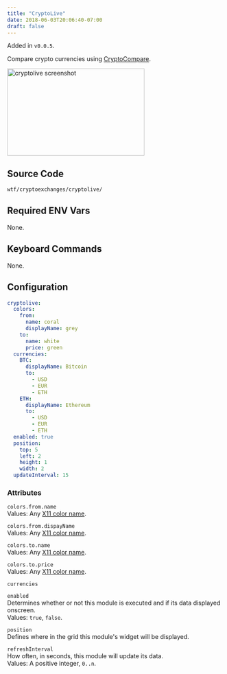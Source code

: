 ```yaml
---
title: "CryptoLive"
date: 2018-06-03T20:06:40-07:00
draft: false
---
```


Added in `v0.0.5`.

Compare crypto currencies using [CryptoCompare](https://cryptocompare.com).

<img src="/imgs/modules/cryptolive.png" width="320" height="203" alt="cryptolive screenshot" />

## Source Code

```bash
wtf/cryptoexchanges/cryptolive/
```

## Required ENV Vars

None.

## Keyboard Commands

None.

## Configuration

```yaml
cryptolive:
  colors:
    from:
      name: coral
      displayName: grey
    to:
      name: white
      price: green
  currencies:
    BTC:
      displayName: Bitcoin
      to:
        - USD
        - EUR
        - ETH
    ETH:
      displayName: Ethereum
      to:
        - USD
        - EUR
        - ETH
  enabled: true
  position:
    top: 5
    left: 2
    height: 1
    width: 2
  updateInterval: 15
```

### Attributes

`colors.from.name` <br />
Values: Any <a href="https://en.wikipedia.org/wiki/X11_color_names">X11
color name</a>.

`colors.from.dispayName` <br />
Values: Any <a href="https://en.wikipedia.org/wiki/X11_color_names">X11
color name</a>.

`colors.to.name` <br />
Values: Any <a href="https://en.wikipedia.org/wiki/X11_color_names">X11
color name</a>.

`colors.to.price` <br />
Values: Any <a href="https://en.wikipedia.org/wiki/X11_color_names">X11
color name</a>.

`currencies` <br />

`enabled` <br />
Determines whether or not this module is executed and if its data displayed onscreen. <br />
Values: `true`, `false`.

`position` <br />
Defines where in the grid this module's widget will be displayed. <br />

`refreshInterval` <br />
How often, in seconds, this module will update its data. <br />
Values: A positive integer, `0..n`.
